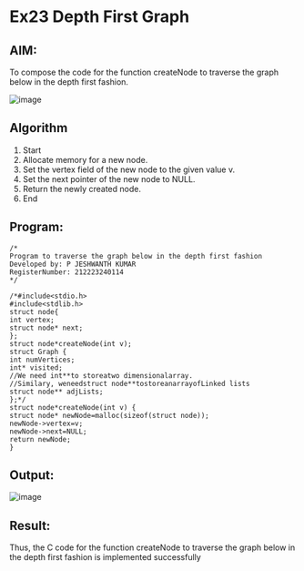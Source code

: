 # Ex23 Depth First Graph
## AIM:
To compose the code for the function createNode to traverse the graph below in the depth first fashion.

![image](https://github.com/user-attachments/assets/63552824-d0a3-49c6-a473-6db27d1f03e4)

## Algorithm
1. Start
2. Allocate memory for a new node.
3. Set the vertex field of the new node to the given value v.
4. Set the next pointer of the new node to NULL.
5. Return the newly created node.
6. End

## Program:
```
/*
Program to traverse the graph below in the depth first fashion
Developed by: P JESHWANTH KUMAR
RegisterNumber: 212223240114
*/

/*#include<stdio.h> 
#include<stdlib.h>
struct node{ 
int vertex;
struct node* next;
};
struct node*createNode(int v); 
struct Graph {
int numVertices; 
int* visited;
//We need int**to storeatwo dimensionalarray.
//Similary, weneedstruct node**tostoreanarrayofLinked lists 
struct node** adjLists;
};*/
struct node*createNode(int v) {
struct node* newNode=malloc(sizeof(struct node));
newNode->vertex=v; 
newNode->next=NULL; 
return newNode;
}
```

## Output:
![image](https://github.com/user-attachments/assets/f332d5d0-665b-4565-a8a7-40f1b61e5d86)



## Result:
Thus, the C code for the function createNode to traverse the graph below in the depth first fashion is implemented successfully
